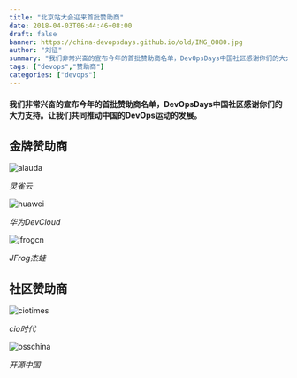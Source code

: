 ```yaml
---
title: "北京站大会迎来首批赞助商"
date: 2018-04-03T06:44:46+08:00
draft: false
banner: https://china-devopsdays.github.io/old/IMG_0080.jpg
author: "刘征"
summary: "我们非常兴奋的宣布今年的首批赞助商名单，DevOpsDays中国社区感谢你们的大力支持。让我们共同推动中国的DevOps运动的发展。"
tags: ["devops","赞助商"]
categories: ["devops"]
---
```



#### 我们非常兴奋的宣布今年的首批赞助商名单，DevOpsDays中国社区感谢你们的大力支持。让我们共同推动中国的DevOps运动的发展。


## 金牌赞助商

![alauda](https://china-devopsdays.github.io/old/alauda.png)

*灵雀云* 

![huawei](https://china-devopsdays.github.io/old/huawei.png)

*华为DevCloud* 

![jfrogcn](https://china-devopsdays.github.io/old/jfrogcn.png)

*JFrog杰蛙* 

## 社区赞助商

![ciotimes](https://china-devopsdays.github.io/old/ciotimes.png)

*cio时代* 

![osschina](https://china-devopsdays.github.io/old/osschina.png)

*开源中国* 
